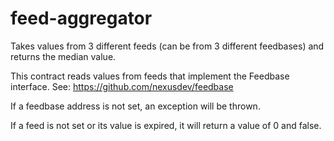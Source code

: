 # feed-aggregator
Takes values from 3 different feeds (can be from 3 different feedbases) and returns the median value.

This contract reads values from feeds that implement the Feedbase interface. See: https://github.com/nexusdev/feedbase

If a feedbase address is not set, an exception will be thrown.

If a feed is not set or its value is expired, it will return a value of 0 and false.
